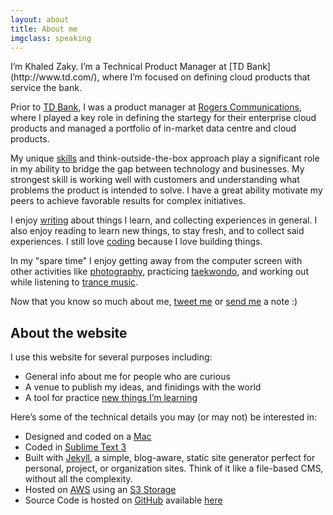 ```yaml
---
layout: about
title: About me
imgclass: speaking
---
```


<p class="lead" markdown="1">I’m Khaled Zaky. I’m a Technical Product Manager at [TD Bank](http://www.td.com/), where I’m focused on defining cloud products that service the bank.</p>

Prior to [TD Bank](http://www.td.com/), I was a product manager at [Rogers Communications](http://rogers.com/), where I played a key role in defining the startegy for their enterprise cloud products and managed a portfolio of in-market   data centre and cloud products.

My unique [skills](http://www.khaledzaky.com/resume.pdf) and think-outside-the-box approach play a significant role in my ability to bridge the gap between technology and businesses. My strongest skill is working well with customers and understanding what problems the product is intended to solve. I have a great ability motivate my peers to achieve favorable results for complex initiatives.

I enjoy [writing](/blog/) about things I learn, and collecting experiences in general. I also enjoy reading to learn new things, to stay fresh, and to collect said experiences. I still love [coding](https://github.com/kzaky?tab=repositories) because I love building things.

In my "spare time" I enjoy getting away from the computer screen with other activities like [photography](http://www.instagram.com/kzaky/), practicing [taekwondo](https://en.wikipedia.org/wiki/Taekwondo), and working out while listening to [trance music](https://en.wikipedia.org/wiki/Trance_music).

Now that you know so much about me, [tweet me](http://twitter.com/home?status=@kzaky%20Hi%20KZ!) or [send me](mailto:zakykhaled@gmail.com) a note :)

## About the website

I use this website for several purposes including:

- General info about me for people who are curious
- A venue to publish my ideas, and finidings with the world
- A tool for practice [new things I’m learning](https://github.com/kzaky/khaledzaky.com)

Here’s some of the technical details you may (or may not) be interested in:

- Designed and coded on a [Mac](http://www.apple.com/macbook-air)
- Coded in [Sublime Text 3](http://www.sublimetext.com/3)
- Built with [Jekyll](http://jekyllrb.com/), a simple, blog-aware, static site generator perfect for personal, project, or organization sites. Think of it like a file-based CMS, without all the complexity.
- Hosted on [AWS](http://aws.amazon.com) using an [S3 Storage](https://aws.amazon.com/s3/)
- Source Code is hosted on [GitHub](https://github.com) available [here](https://github.com/kzaky/khaledzaky.com)
